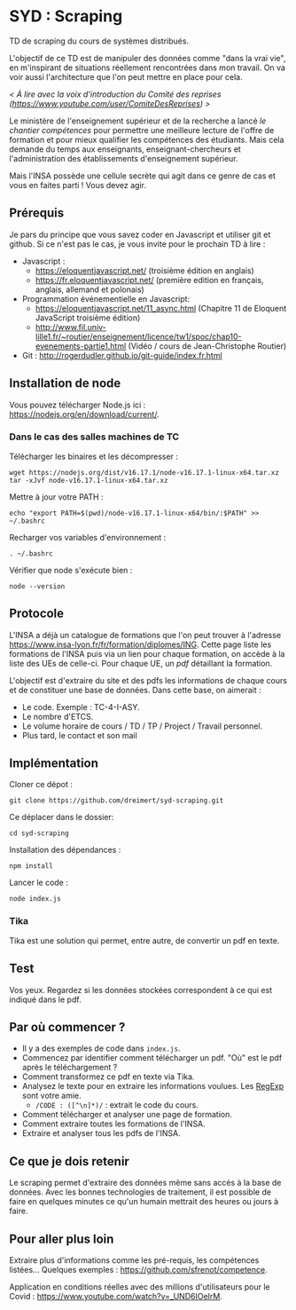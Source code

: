 # SYD : Scraping

TD de scraping du cours de systèmes distribués.

L'objectif de ce TD est de manipuler des données comme "dans la vrai vie", en m'inspirant de situations réellement rencontrées dans mon travail. On va voir aussi l'architecture que l'on peut mettre en place pour cela.

*< À lire avec la voix d'introduction du Comité des reprises (https://www.youtube.com/user/ComiteDesReprises) >*

Le ministère de l'enseignement supérieur et de la recherche a lancé *le chantier compétences* pour permettre une meilleure lecture de l'offre de formation et pour mieux qualifier les compétences des étudiants. Mais cela demande du temps aux enseignants, enseignant-chercheurs et l'administration des établissements d'enseignement supérieur.

Mais l'INSA possède une cellule secrète qui agit dans ce genre de cas et vous en faites parti ! Vous devez agir.

## Prérequis

Je pars du principe que vous savez coder en Javascript et utiliser git et github. Si ce n'est pas le cas, je vous invite pour le prochain TD à lire :

* Javascript :
  * https://eloquentjavascript.net/ (troisième édition en anglais)
  * https://fr.eloquentjavascript.net/ (première edition en français, anglais, allemand et polonais)
* Programmation événementielle en Javascript:
  * https://eloquentjavascript.net/11_async.html (Chapitre 11 de Eloquent JavaScript troisième édition)
  * http://www.fil.univ-lille1.fr/~routier/enseignement/licence/tw1/spoc/chap10-evenements-partie1.html (Vidéo / cours de Jean-Christophe Routier)
* Git : http://rogerdudler.github.io/git-guide/index.fr.html

## Installation de node

Vous pouvez télécharger Node.js ici : https://nodejs.org/en/download/current/.

### Dans le cas des salles machines de TC

Télécharger les binaires et les décompresser :

    wget https://nodejs.org/dist/v16.17.1/node-v16.17.1-linux-x64.tar.xz
    tar -xJvf node-v16.17.1-linux-x64.tar.xz

Mettre à jour votre PATH :

    echo "export PATH=$(pwd)/node-v16.17.1-linux-x64/bin/:$PATH" >> ~/.bashrc

Recharger vos variables d'environnement :

    . ~/.bashrc

Vérifier que node s'exécute bien :

    node --version

## Protocole

L'INSA a déjà un catalogue de formations que l'on peut trouver à l'adresse https://www.insa-lyon.fr/fr/formation/diplomes/ING. Cette page liste les formations de l'INSA puis via un lien pour chaque formation, on accède à la liste des UEs de celle-ci. Pour chaque UE, un *pdf* détaillant la formation.

L'objectif est d'extraire du site et des pdfs les informations de chaque cours et de constituer une base de données. Dans cette base, on aimerait :

* Le code. Exemple : TC-4-I-ASY.
* Le nombre d'ETCS.
* Le volume horaire de cours / TD / TP / Project / Travail personnel.
* Plus tard, le contact et son mail

## Implémentation

Cloner ce dépot :

    git clone https://github.com/dreimert/syd-scraping.git

Ce déplacer dans le dossier:

    cd syd-scraping

Installation des dépendances :

    npm install

Lancer le code :

    node index.js

### Tika

Tika est une solution qui permet, entre autre, de convertir un pdf en texte.

## Test

Vos yeux. Regardez si les données stockées correspondent à ce qui est indiqué dans le pdf.

## Par où commencer ?

* Il y a des exemples de code dans `index.js`.
* Commencez par identifier comment télécharger un pdf. "Où" est le pdf après le téléchargement ?
* Comment transformez ce pdf en texte via Tika.
* Analysez le texte pour en extraire les informations voulues. Les [RegExp](https://developer.mozilla.org/fr/docs/Web/JavaScript/Reference/Objets_globaux/RegExp) sont votre amie.
    * `/CODE : ([^\n]*)/` : extrait le code du cours.
* Comment télécharger et analyser une page de formation.
* Comment extraire toutes les formations de l'INSA.
* Extraire et analyser tous les pdfs de l'INSA.

## Ce que je dois retenir

Le scraping permet d'extraire des données même sans accès à la base de données. Avec les bonnes technologies de traitement, il est possible de faire en quelques minutes ce qu'un humain mettrait des heures ou jours à faire.

## Pour aller plus loin

Extraire plus d'informations comme les pré-requis, les compétences listées... Quelques exemples : https://github.com/sfrenot/competence.

Application en conditions réelles avec des millions d'utilisateurs pour le Covid : https://www.youtube.com/watch?v=_UND6IOeIrM.
